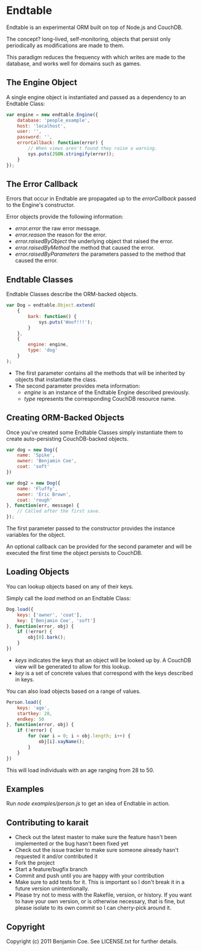 Endtable
========

Endtable is an experimental ORM built on top of Node.js and CouchDB.

The concept? long-lived, self-monitoring, objects that persist only periodically as modifications are made to them.

This paradigm reduces the frequency with which writes are made to the database, and works well for domains such as games.

The Engine Object
-----------------

A single engine object is instantiated and passed as a dependency to an Endtable Class:

```javascript
var engine = new endtable.Engine({
	database: 'people_example',
	host: 'localhost',
	user: '',
	password: '',
	errorCallback: function(error) {
		// When views aren't found they raise a warning.
		sys.puts(JSON.stringify(error));
	}
});
```
 
The Error Callback
------------------

Errors that occur in Endtable are propagated up to the _errorCallback_ passed to the Engine's constructor.

Error objects provide the following information:

* _error.error_ the raw error message.
* _error.reason_ the reason for the error.
* _error.raisedByObject_ the underlying object that raised the error.
* _error.raisedByMethod_ the method that caused the error.
* _error.raisedByParameters_ the parameters passed to the method that caused the error.

Endtable Classes
----------------

Endtable Classes describe the ORM-backed objects.

```javascript
var Dog = endtable.Object.extend(
	{
		bark: function() {
			sys.puts('Woof!!!');
		}
	},
	{
		engine: engine,
		type: 'dog'
	}
);
```

- The first parameter contains all the methods that will be inherited by objects that instantiate the class.
- The second parameter provides meta information:
    - _engine_ is an instance of the Endtable Engine described previously.
    - _type_ represents the corresponding CouchDB resource name.

Creating ORM-Backed Objects
---------------------------

Once you've created some Endtable Classes simply instantiate them to create auto-persisting CouchDB-backed objects.

```javascript
var dog = new Dog({
	name: 'Spike',
	owner: 'Benjamin Coe',
	coat: 'soft'
})

var dog2 = new Dog({
	name: 'Fluffy',
	owner: 'Eric Brown',
	coat: 'rough'
}, function(err, message) {
	// Called after the first save.
});
```

The first parameter passed to the constructor provides the instance variables for the object.

An optional callback can be provided for the second parameter and will be executed the first time the object persists to CouchDB.

Loading Objects
---------------

You can lookup objects based on any of their keys.

Simply call the _load_ method on an Endtable Class:


```javascript
Dog.load({
	keys: ['owner', 'coat'],
	key: ['Benjamin Coe', 'soft']
}, function(error, obj) {
	if (!error) {
		obj[0].bark();
	}
})
```

* _keys_ indicates the keys that an object will be looked up by. A CouchDB view will be generated to allow for this lookup.
* _key_ is a set of concrete values that correspond with the keys described in keys.

You can also load objects based on a range of values.

```javascript
Person.load({
	keys: 'age',
	startkey: 28,
	endkey: 50
}, function(error, obj) {
	if (!error) {
		for (var i = 0; i < obj.length; i++) {
			obj[i].sayName();
		}
	}
})
```

This will load individuals with an age ranging from 28 to 50.

Examples
--------

Run _node examples/person.js_ to get an idea of Endtable in action.

Contributing to karait
----------------------
 
* Check out the latest master to make sure the feature hasn't been implemented or the bug hasn't been fixed yet
* Check out the issue tracker to make sure someone already hasn't requested it and/or contributed it
* Fork the project
* Start a feature/bugfix branch
* Commit and push until you are happy with your contribution
* Make sure to add tests for it. This is important so I don't break it in a future version unintentionally.
* Please try not to mess with the Rakefile, version, or history. If you want to have your own version, or is otherwise necessary, that is fine, but please isolate to its own commit so I can cherry-pick around it.

Copyright
---------

Copyright (c) 2011 Benjamin Coe. See LICENSE.txt for
further details.